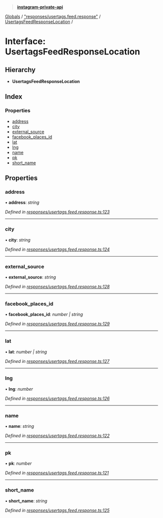 > **[instagram-private-api](../README.md)**

[Globals](../globals.md) / ["responses/usertags.feed.response"](../modules/_responses_usertags_feed_response_.md) / [UsertagsFeedResponseLocation](_responses_usertags_feed_response_.usertagsfeedresponselocation.md) /

# Interface: UsertagsFeedResponseLocation

## Hierarchy

* **UsertagsFeedResponseLocation**

## Index

### Properties

* [address](_responses_usertags_feed_response_.usertagsfeedresponselocation.md#address)
* [city](_responses_usertags_feed_response_.usertagsfeedresponselocation.md#city)
* [external_source](_responses_usertags_feed_response_.usertagsfeedresponselocation.md#external_source)
* [facebook_places_id](_responses_usertags_feed_response_.usertagsfeedresponselocation.md#facebook_places_id)
* [lat](_responses_usertags_feed_response_.usertagsfeedresponselocation.md#lat)
* [lng](_responses_usertags_feed_response_.usertagsfeedresponselocation.md#lng)
* [name](_responses_usertags_feed_response_.usertagsfeedresponselocation.md#name)
* [pk](_responses_usertags_feed_response_.usertagsfeedresponselocation.md#pk)
* [short_name](_responses_usertags_feed_response_.usertagsfeedresponselocation.md#short_name)

## Properties

###  address

• **address**: *string*

*Defined in [responses/usertags.feed.response.ts:123](https://github.com/Nerixyz/instagram-private-api/blob/e5037ee/src/responses/usertags.feed.response.ts#L123)*

___

###  city

• **city**: *string*

*Defined in [responses/usertags.feed.response.ts:124](https://github.com/Nerixyz/instagram-private-api/blob/e5037ee/src/responses/usertags.feed.response.ts#L124)*

___

###  external_source

• **external_source**: *string*

*Defined in [responses/usertags.feed.response.ts:128](https://github.com/Nerixyz/instagram-private-api/blob/e5037ee/src/responses/usertags.feed.response.ts#L128)*

___

###  facebook_places_id

• **facebook_places_id**: *number | string*

*Defined in [responses/usertags.feed.response.ts:129](https://github.com/Nerixyz/instagram-private-api/blob/e5037ee/src/responses/usertags.feed.response.ts#L129)*

___

###  lat

• **lat**: *number | string*

*Defined in [responses/usertags.feed.response.ts:127](https://github.com/Nerixyz/instagram-private-api/blob/e5037ee/src/responses/usertags.feed.response.ts#L127)*

___

###  lng

• **lng**: *number*

*Defined in [responses/usertags.feed.response.ts:126](https://github.com/Nerixyz/instagram-private-api/blob/e5037ee/src/responses/usertags.feed.response.ts#L126)*

___

###  name

• **name**: *string*

*Defined in [responses/usertags.feed.response.ts:122](https://github.com/Nerixyz/instagram-private-api/blob/e5037ee/src/responses/usertags.feed.response.ts#L122)*

___

###  pk

• **pk**: *number*

*Defined in [responses/usertags.feed.response.ts:121](https://github.com/Nerixyz/instagram-private-api/blob/e5037ee/src/responses/usertags.feed.response.ts#L121)*

___

###  short_name

• **short_name**: *string*

*Defined in [responses/usertags.feed.response.ts:125](https://github.com/Nerixyz/instagram-private-api/blob/e5037ee/src/responses/usertags.feed.response.ts#L125)*